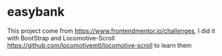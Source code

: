 # easybank

This project come from https://www.frontendmentor.io/challenges, I did it with BootStrap and Locomotive-Scroll https://github.com/locomotivemtl/locomotive-scroll to learn them